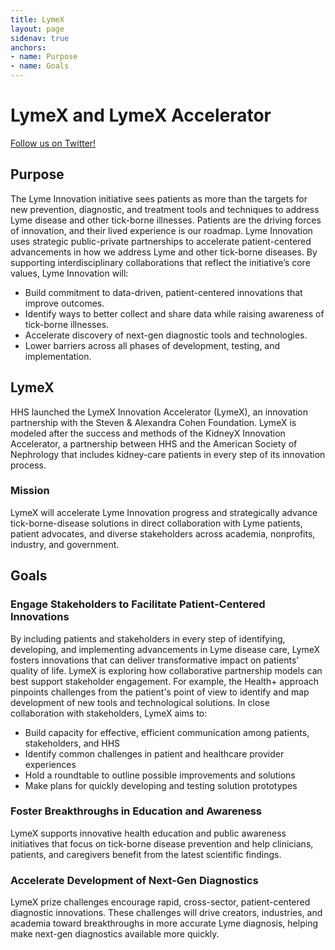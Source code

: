 ```yaml
---
title: LymeX
layout: page
sidenav: true
anchors:
- name: Purpose
- name: Goals
---
```


# LymeX and LymeX Accelerator
[Follow us on Twitter!](https://twitter.com/Lyme_X)

## Purpose
The Lyme Innovation initiative sees patients as more than the targets for new prevention, diagnostic, and treatment tools and techniques to address Lyme disease and other tick-borne illnesses. Patients are the driving forces of innovation, and their lived experience is our roadmap.
Lyme Innovation uses strategic public-private partnerships to accelerate patient-centered advancements in how we address Lyme and other tick-borne diseases. By supporting interdisciplinary collaborations that reflect the initiative’s core values, Lyme Innovation will:
- Build commitment to data-driven, patient-centered innovations that improve outcomes.
- Identify ways to better collect and share data while raising awareness of tick-borne illnesses.
- Accelerate discovery of next-gen diagnostic tools and technologies.
- Lower barriers across all phases of development, testing, and implementation.

## LymeX
HHS launched the LymeX Innovation Accelerator (LymeX), an innovation partnership with the Steven & Alexandra Cohen Foundation. LymeX is modeled after the success and methods of the KidneyX Innovation Accelerator, a partnership between HHS and the American Society of Nephrology that includes kidney-care patients in every step of its innovation process.

### Mission
LymeX will accelerate Lyme Innovation progress and strategically advance tick-borne-disease solutions in direct collaboration with Lyme patients, patient advocates, and diverse stakeholders across academia, nonprofits, industry, and government.

## Goals

### Engage Stakeholders to Facilitate Patient-Centered Innovations
By including patients and stakeholders in every step of identifying, developing, and implementing advancements in Lyme disease care, LymeX fosters innovations that can deliver transformative impact on patients' quality of life. LymeX is exploring how collaborative partnership models can best support stakeholder engagement. For example, the Health+ approach pinpoints challenges from the patient's point of view to identify and map development of new tools and technological solutions.
In close collaboration with stakeholders, LymeX aims to:
- Build capacity for effective, efficient communication among patients, stakeholders, and HHS
- Identify common challenges in patient and healthcare provider experiences
- Hold a roundtable to outline possible improvements and solutions
- Make plans for quickly developing and testing solution prototypes

### Foster Breakthroughs in Education and Awareness
LymeX supports innovative health education and public awareness initiatives that focus on tick-borne disease prevention and help clinicians, patients, and caregivers benefit from the latest scientific findings.

### Accelerate Development of Next-Gen Diagnostics
LymeX prize challenges encourage rapid, cross-sector, patient-centered diagnostic innovations. These challenges will drive creators, industries, and academia toward breakthroughs in more accurate Lyme diagnosis, helping make next-gen diagnostics available more quickly.

